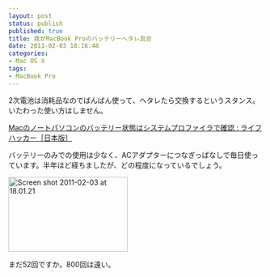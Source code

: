 ```yaml
---
layout: post
status: publish
published: true
title: 我がMacBook Proのバッテリーヘタレ具合
date: 2011-02-03 18:16:48
categories:
- Mac OS X
tags:
- MacBook Pro
---
```

2次電池は消耗品なのでばんばん使って、ヘタレたら交換するというスタンス。いたわった使い方はしません。

<a href="http://www.lifehacker.jp/2010/11/101101_batteryhealth.html">Macのノートパソコンのバッテリー状態はシステムプロファイラで確認 : ライフハッカー［日本版］</a>

バッテリーのみでの使用は少なく、ACアダプターにつなぎっぱなしで毎日使っています。半年ほど経ちましたが、どの程度になっているでしょう。

<a title="Screen shot 2011-02-03 at 18.01.21 by jun1456, on Flickr" href="http://www.flickr.com/photos/jun_/5412954418/"><img src="http://farm5.static.flickr.com/4110/5412954418_f6568e6895_m.jpg" alt="Screen shot 2011-02-03 at 18.01.21" width="236" height="148" /></a>

まだ52回ですか。800回は遠い。
